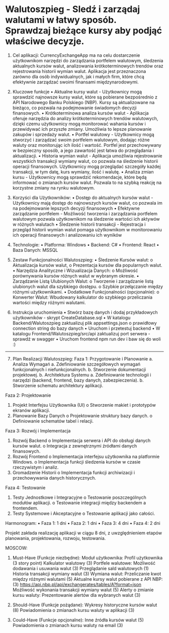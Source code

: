 # Walutoszpieg - Sledź i zarządaj walutami w łatwy sposób. Sprawdzaj bieżące kursy aby podjąć właściwe decyzje.

1.	Cel aplikacji: 
CurrencyExchangeApp ma na celu dostarczenie użytkownikom narzędzi do zarządzania portfelem walutowym, śledzenia aktualnych kursów walut, analizowania krótkoterminowych trendów oraz rejestrowania historii wymian walut. Aplikacja jest przeznaczona zarówno dla osób indywidualnych, jak i małych firm, które chcą efektywnie zarządzać swoimi finansami międzynarodowymi.

2.	Kluczowe funkcje
• Aktualne kursy walut - Użytkownicy mogą sprawdzić najnowsze kursy walut, które są pobierane bezpośrednio z API Narodowego Banku Polskiego (NBP). Kursy są aktualizowane na bieżąco, co pozwala na podejmowanie świadomych decyzji finansowych.
• Krótkoterminowa analiza kursów walut - Aplikacja oferuje narzędzia do analizy krótkoterminowych trendów walutowych, dzięki czemu użytkownicy mogą monitorować wahania kursów i przewidywać ich przyszłe zmiany. Umożliwia to lepsze planowanie zakupów i sprzedaży walut.
• Portfel walutowy - Użytkownicy mogą stworzyć i zarządzać swoim portfelem walutowym, dodając różne waluty oraz monitorując ich ilość i wartość. Portfel jest przechowywany w bezpieczny sposób, a jego zawartość jest łatwa do przeglądania i aktualizacji.
• Historia wymian walut - Aplikacja umożliwia rejestrowanie wszystkich transakcji wymiany walut, co pozwala na śledzenie historii operacji finansowych. Użytkownicy mogą przeglądać szczegóły każdej transakcji, w tym datę, kurs wymiany, ilość i walutę.
• Analiza zmian kursu - Użytkownicy mogą sprawdzić rekomendacje, które będą informować o zmianach kursów walut. Pozwala to na szybką reakcję na korzystne zmiany na rynku walutowym.

3.	Korzyści dla Użytkowników:
•	Dostęp do aktualnych kursów walut - Użytkownicy mają dostęp do najnowszych kursów walut, co pozwala im na podejmowanie lepszych decyzji finansowych
•	Efektywne zarządzanie portfelem - Możliwość tworzenia i zarządzania portfelem walutowym pozwala użytkownikom na śledzenie wartości ich aktywów w różnych walutach
•	Śledzenie historii transakcji - Rejestracja i przegląd historii wymian walut pomaga użytkownikom w monitorowaniu ich operacji finansowych i analizowaniu ich wyników

4.	Technologie:
•	Platforma: Windows
•	Backend: C#
•	Frontend: React
•	Baza Danych: MSSQL

5.	Zestaw Funkcjonalności Walutoszpieg:
•	Śledzenie Kursów walut:
o	Aktualizacja kursów walut,
o	Prezentacja kursów dla popularnych walut.
•	Narzędzia Analityczne i Wizualizacja Danych:
o	Możliwość porównywania kursów różnych walut w wybranym okresie.
•	Zarządzanie Listą Ulubionych Walut:
o	Tworzenie i zarządzanie listą ulubionych walut dla szybkiego dostępu.
o	Szybkie przełączanie między różnymi użytkownikami.
•	Dodatkowe Funkcjonalności (opcjonalnie):
o	Konwerter Walut: Wbudowany kalkulator do szybkiego przeliczania wartości między różnymi walutami.

6. Instrukcja uruchomienia
• Stwórz bazę danych i dodaj przykładowych użytkowników - skrypt CreateDatabase.sql
• W katalogu Backend/Walutoszpieg zaktualizuj plik appsettings.json o prawidłowy connection string do bazy danych
• Uruchom i przetestuj backend
• W katalogu Frontend/Walutoszpieg/src/api zaktualizuj port serwera - sprawdź w swagger
• Uruchom frontend npm run dev i baw się do woli :)

-----------------------------------------------------------------------------------

7.	 Plan Realizacji Walutoszpieg:
Faza 1: Przygotowanie i Planowanie
a.	Analiza Wymagań
a.	Zdefiniowanie szczegółowych wymagań funkcjonalnych i niefunkcjonalnych.
b.	Stworzenie dokumentacji projektowej.
b.	Architektura Systemu
a.	Zdefiniowanie technologii i narzędzi (backend, frontend, bazy danych, zabezpieczenia).
b.	Stworzenie schematu architektury aplikacji.

Faza 2: Projektowanie
1.	Projekt Interfejsu Użytkownika (UI)
o	Stworzenie makiet i prototypów ekranów aplikacji.
2.	Planowanie Bazy Danych
o	Projektowanie struktury bazy danych.
o	Definiowanie schematów tabel i relacji.

Faza 3: Rozwój i Implementacja
1.	Rozwój Backend
o	Implementacja serwera i API do obsługi danych kursów walut.
o	Integracja z zewnętrznymi źródłami danych finansowych.
2.	Rozwój Frontend
o	Implementacja interfejsu użytkownika na platformie Windows.
o	Implementacja funkcji śledzenia kursów w czasie rzeczywistym i analiz.
3.	Gromadzenie Historii
o	Implementacja funkcji archiwizacji i przechowywania danych historycznych.

Faza 4: Testowanie
1.	Testy Jednostkowe i Integracyjne
o	Testowanie poszczególnych modułów aplikacji.
o	Testowanie integracji między backendem a frontendem.
2.	Testy Systemowe i Akceptacyjne
o	Testowanie aplikacji jako całości.

Harmonogram:
•	Faza 1: 1 dni
•	Faza 2: 1 dni
•	Faza 3: 4 dni
•	Faza 4: 2 dni

Projekt zakłada realizację aplikacji w ciągu 8 dni, z uwzględnieniem etapów planowania, projektowania, rozwoju, testowania.

MOSCOW:

1) Must-Have (Funkcje niezbędne):
Moduł użytkownika:
    Profil użytkownika (3 story point)
    Kalkulator walutowy (3)
Portfele walutowe:
    Możliwość dodawania i usuwania walut (3)
    Przeglądanie sald walutowych (1)
    Historia transakcji wymiany walut (3)
Wymiana walut:
    Przeliczanie kwot między różnymi walutami (5)
    Aktualne kursy walut pobierane z API NBP: (3) https://api.nbp.pl/api/exchangerates/tables/A?format=json
    Możliwość wykonania transakcji wymiany walut (5)
Alerty o zmianie kursu waluty:
Prezentowanie alertów dla wybranych walut (3)

2) Should-Have (Funkcje pożądane):
Wykresy historyczne kursów walut (8)
Powiadomienia o zmianach kursu waluty w aplikacji (3)

3) Could-Have (Funkcje opcjonalne):
Inne źródła kursów walut (5)
Powiadomienia o zmianach kursu waluty na email (3)